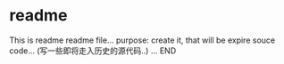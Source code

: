 # readme
This is readme readme file...
purpose: create it, that will be expire souce code... (写一些即将走入历史的源代码..)
...
END
